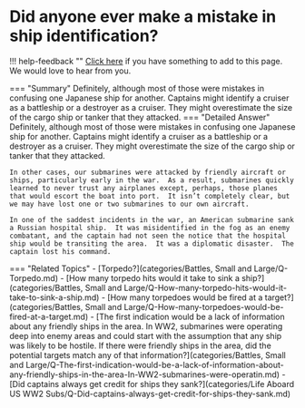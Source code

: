 # Did anyone ever make a mistake in ship identification?

!!! help-feedback ""
    [Click here](https://replace.md) if you have something to add to this page. We would love to hear from you.

=== "Summary"
    Definitely, although most of those were mistakes in confusing one Japanese ship for another. Captains might identify a cruiser as a battleship or a destroyer as a cruiser. They might overestimate the size of the cargo ship or tanker that they attacked.
=== "Detailed Answer"
    Definitely, although most of those were mistakes in confusing one Japanese ship for another.  Captains might identify a cruiser as a battleship or a destroyer as a cruiser.  They might overestimate the size of the cargo ship or tanker that they attacked.

    In other cases, our submarines were attacked by friendly aircraft or ships, particularly early in the war.  As a result, submarines quickly learned to never trust any airplanes except, perhaps, those planes that would escort the boat into port.  It isn’t completely clear, but we may have lost one or two submarines to our own aircraft.

    In one of the saddest incidents in the war, an American submarine sank a Russian hospital ship.  It was misidentified in the fog as an enemy combatant, and the captain had not seen the notice that the hospital ship would be transiting the area.  It was a diplomatic disaster.  The captain lost his command.
=== "Related Topics"
    - [Torpedo?](categories/Battles, Small and Large/Q-Torpedo.md)
    - [How many torpedo hits would it take to sink a ship?](categories/Battles, Small and Large/Q-How-many-torpedo-hits-would-it-take-to-sink-a-ship.md)
    - [How many torpedoes would be fired at a target?](categories/Battles, Small and Large/Q-How-many-torpedoes-would-be-fired-at-a-target.md)
    - [The first indication would be a lack of information about any friendly ships in the area.  In WW2, submarines were operating deep into enemy areas and could start with the assumption that any ship was likely to be hostile.  If there were friendly ships in the area, did the potential targets match any of that information?](categories/Battles, Small and Large/Q-The-first-indication-would-be-a-lack-of-information-about-any-friendly-ships-in-the-area-In-WW2-submarines-were-operatin.md)
    - [Did captains always get credit for ships they sank?](categories/Life Aboard US WW2 Subs/Q-Did-captains-always-get-credit-for-ships-they-sank.md)
